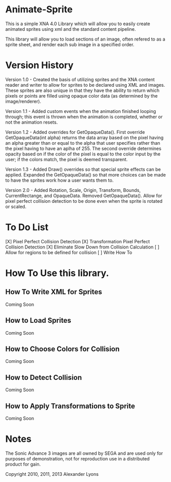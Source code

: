 Animate-Sprite
===========================================
This is a simple XNA 4.0 Library which will allow you to easily create animated sprites using xml and the standard content pipeline.

This library will allow you to load sections of an image, often refered to as a sprite sheet, and render each sub image in a 
specified order.

Version History
===========================================
Version 1.0 - Created the basis of utilizing sprites and the XNA content reader and writer to allow for sprites to be declared using
			  XML and images. These sprites are also unique in that they have the ability to return which pixels or points are filled
			  using opaque color data (as determined by  the image/renderer).
			  
Version 1.1 - Added custom events when the animation finished looping through; this event is thrown when the animation is completed,
			  whether or not the animation resets.
			  
Version 1.2 - Added overrides for GetOpaqueData(). First override GetOpaqueData(int alpha) returns the data array based on the pixel
			  having an alpha greater than or equal to the alpha that user specifies rather than the pixel having to have an aplha 
			  of 255. The second override determines opacity based on if the color of the pixel is equal to the color input by the 
			  user; if the colors match, the pixel is deemed transparent.
			  
Version 1.3 - Added Draw() overrides so that special sprite effects can be applied. Expanded the GetOpaqueData() so that more choices
			  can be made to have the sprites work how a user wants them to.
			 
Version 2.0 - Added Rotation, Scale, Origin, Transform, Bounds, CurrentRectange, and OpaqueData. Removed GetOpaqueData(). Allow for 
			  pixel perfect collision detection to be done even when the sprite is rotated or scaled.
			  
To Do List
============================================
[X] Pixel Perfect Collision Detection
[X] Transformation Pixel Perfect Collision Detection
[X] Eliminate Slow Down from Collision Calculation
[ ] Allow for regions to be defined for collision
[ ] Write How To

How To Use this library.
============================================
How To Write XML for Sprites
--------------------------------------------
Coming Soon

How to Load Sprites
--------------------------------------------
Coming Soon

How to Choose Colors for Collision
--------------------------------------------
Coming Soon

How to Detect Collision
--------------------------------------------
Coming Soon

How to Apply Transformations to Sprite
--------------------------------------------
Coming Soon

Notes
============================================
The Sonic Advance 3 images are all owned by SEGA and are used only for purposes of demonstration, not for reproduction use in a 
distributed product for gain.


Copyright 2010, 2011, 2013 Alexander Lyons